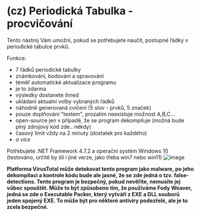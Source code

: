 # (cz) Periodická Tabulka - procvičování
Tento nástroj Vám umožní, pokud se potřebujete naučit, postupné řádky v periodické tabulce prvků.

Funkce:
 - 7 řádků periodické tabulky
 - známkování, bodování a opravování
 - téměř automatické aktualizace programu
 - je to zdarma
 - výsledky dostanete ihned
 - ukládaní aktualní volby vybraných řádků
 - náhodně generovaná cvičení (5 slov - prvků, 5 značek)
 - pouze doplňování "textem", prozatím neexistuje možnost A,B,C...
 - open-source jen v případě, že se program dekompiluje (možná bude plný zdrojový kód zde.. někdy)
 - časový limit vždy na 2 minuty (dostatek pro každého)
 - *a více*
 
 Potřebujete .NET Framework 4.7.2 a operační systém Windows 10 (testováno, určitě by šli i jiné verze, jako třeba win7 nebo win11)
![image](https://user-images.githubusercontent.com/88717056/208243762-3e72bb89-8d44-40d6-9a1c-8084609da440.png)

**Platforma VirusTotal může detekovat tento program jako malware, po jeho dekompilaci a kontrole kódu bude ale jasné, že se zde jedná o tzv. false-detections. Tento program je bezpečný, pokud nevěříte, nemusíte jej vůbec spouštět. Může to být způsobeno tím, že používáme Fody Weaver, jedná se zde o Executable Packer, který vytváří z EXE a DLL souborů jeden spojený EXE. To může být pro některé antiviry podezřelé, ale je to zcela bezpečné.**
